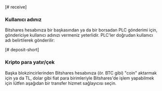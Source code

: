 [# receive]
### Kullanıcı adınız
Bitshares hesabınıza bir başkasından ya da bir borsadan PLC gönderimi için, göndericiye kullanıcı adınızı vermeniz yeterlidir. PLC'ler doğrudan kullanıcı adı belirtilerek gönderilir:

[# deposit-short]
### Kripto para yatır/çek
Başka blokzincirlerinden Bitshares hesabınıza (ör. BTC gibi) "coin" aktarmak için ya da TL, dolar gibi fiat para birimleriyle Bitshares'de işlem yapabilmek için lütfen aşağıdan bir transfer hizmet sağlayıcısı seçin.
